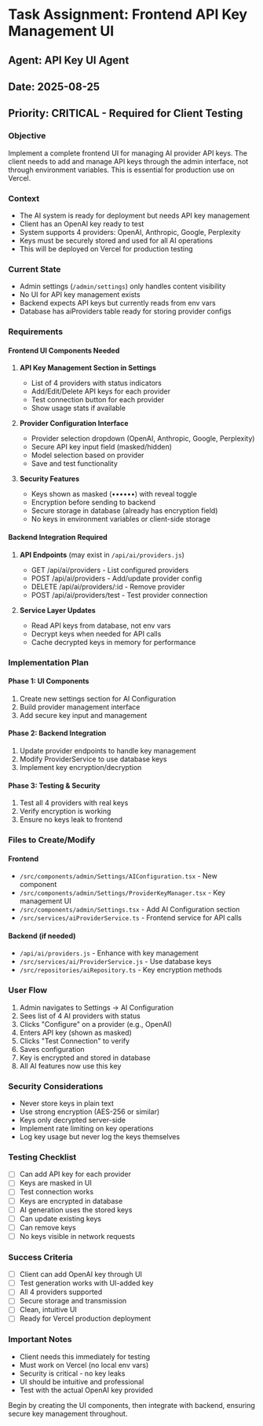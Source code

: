 # Task Assignment: Frontend API Key Management UI
## Agent: API Key UI Agent  
## Date: 2025-08-25
## Priority: CRITICAL - Required for Client Testing

### Objective
Implement a complete frontend UI for managing AI provider API keys. The client needs to add and manage API keys through the admin interface, not through environment variables. This is essential for production use on Vercel.

### Context
- The AI system is ready for deployment but needs API key management
- Client has an OpenAI key ready to test
- System supports 4 providers: OpenAI, Anthropic, Google, Perplexity
- Keys must be securely stored and used for all AI operations
- This will be deployed on Vercel for production testing

### Current State
- Admin settings (`/admin/settings`) only handles content visibility
- No UI for API key management exists
- Backend expects API keys but currently reads from env vars
- Database has aiProviders table ready for storing provider configs

### Requirements

#### Frontend UI Components Needed
1. **API Key Management Section in Settings**
   - List of 4 providers with status indicators
   - Add/Edit/Delete API keys for each provider
   - Test connection button for each provider
   - Show usage stats if available

2. **Provider Configuration Interface**
   - Provider selection dropdown (OpenAI, Anthropic, Google, Perplexity)
   - Secure API key input field (masked/hidden)
   - Model selection based on provider
   - Save and test functionality

3. **Security Features**
   - Keys shown as masked (••••••) with reveal toggle
   - Encryption before sending to backend
   - Secure storage in database (already has encryption field)
   - No keys in environment variables or client-side storage

#### Backend Integration Required
1. **API Endpoints** (may exist in `/api/ai/providers.js`)
   - GET /api/ai/providers - List configured providers
   - POST /api/ai/providers - Add/update provider config
   - DELETE /api/ai/providers/:id - Remove provider
   - POST /api/ai/providers/test - Test provider connection

2. **Service Layer Updates**
   - Read API keys from database, not env vars
   - Decrypt keys when needed for API calls
   - Cache decrypted keys in memory for performance

### Implementation Plan

#### Phase 1: UI Components
1. Create new settings section for AI Configuration
2. Build provider management interface
3. Add secure key input and management

#### Phase 2: Backend Integration  
1. Update provider endpoints to handle key management
2. Modify ProviderService to use database keys
3. Implement key encryption/decryption

#### Phase 3: Testing & Security
1. Test all 4 providers with real keys
2. Verify encryption is working
3. Ensure no keys leak to frontend

### Files to Create/Modify

#### Frontend
- `/src/components/admin/Settings/AIConfiguration.tsx` - New component
- `/src/components/admin/Settings/ProviderKeyManager.tsx` - Key management UI
- `/src/components/admin/Settings.tsx` - Add AI Configuration section
- `/src/services/aiProviderService.ts` - Frontend service for API calls

#### Backend (if needed)
- `/api/ai/providers.js` - Enhance with key management
- `/src/services/ai/ProviderService.js` - Use database keys
- `/src/repositories/aiRepository.ts` - Key encryption methods

### User Flow
1. Admin navigates to Settings → AI Configuration
2. Sees list of 4 AI providers with status
3. Clicks "Configure" on a provider (e.g., OpenAI)
4. Enters API key (shown as masked)
5. Clicks "Test Connection" to verify
6. Saves configuration
7. Key is encrypted and stored in database
8. All AI features now use this key

### Security Considerations
- Never store keys in plain text
- Use strong encryption (AES-256 or similar)
- Keys only decrypted server-side
- Implement rate limiting on key operations
- Log key usage but never log the keys themselves

### Testing Checklist
- [ ] Can add API key for each provider
- [ ] Keys are masked in UI
- [ ] Test connection works
- [ ] Keys are encrypted in database
- [ ] AI generation uses the stored keys
- [ ] Can update existing keys
- [ ] Can remove keys
- [ ] No keys visible in network requests

### Success Criteria
- [ ] Client can add OpenAI key through UI
- [ ] Test generation works with UI-added key
- [ ] All 4 providers supported
- [ ] Secure storage and transmission
- [ ] Clean, intuitive UI
- [ ] Ready for Vercel production deployment

### Important Notes
- Client needs this immediately for testing
- Must work on Vercel (no local env vars)
- Security is critical - no key leaks
- UI should be intuitive and professional
- Test with the actual OpenAI key provided

Begin by creating the UI components, then integrate with backend, ensuring secure key management throughout.